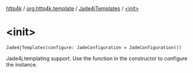 [http4k](../../index.md) / [org.http4k.template](../index.md) / [Jade4jTemplates](index.md) / [&lt;init&gt;](./-init-.md)

# &lt;init&gt;

`Jade4jTemplates(configure: JadeConfiguration = JadeConfiguration())`

Jade4j templating support. Use the function in the constructor to configure the instance.

